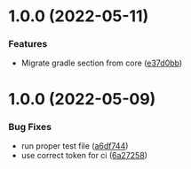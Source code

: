 # 1.0.0 (2022-05-11)


### Features

* Migrate gradle section from core ([e37d0bb](https://github.com/spaceship-prompt/spaceship-gradle/commit/e37d0bb2b5c003b14274dc68796e3c834ee6e44d))

# 1.0.0 (2022-05-09)


### Bug Fixes

* run proper test file ([a6df744](https://github.com/spaceship-prompt/spaceship-section/commit/a6df7446dcc57b8bcca87a03e68bbd9ef01bb62e))
* use correct token for ci ([6a27258](https://github.com/spaceship-prompt/spaceship-section/commit/6a27258d0c0ee22871c79535a350d12246b568af))
